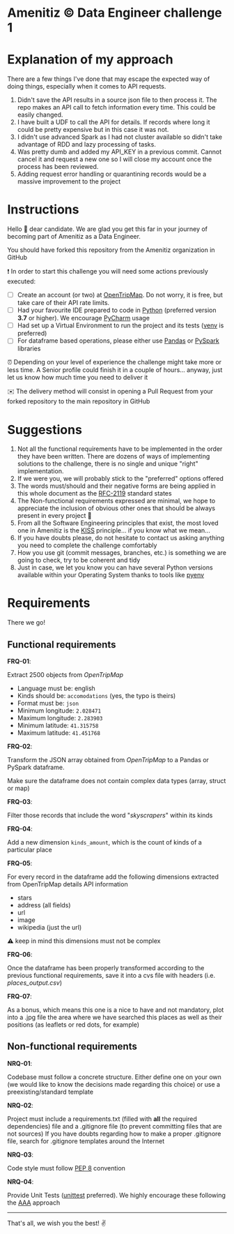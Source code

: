 # Amenitiz © Data Engineer challenge 1

# Explanation of my approach
There are a few things I've done that may escape the expected way of doing things, especially when it comes to API requests.
1. Didn't save the API results in a source json file to then process it. The repo makes an API call to fetch information every time. This could be easily changed.
2. I have built a UDF to call the API for details. If records where long it could be pretty expensive but in this case it was not.
3. I didn't use advanced Spark as I had not cluster available so didn't take advantage of RDD and lazy processing of tasks. 
4. Was pretty dumb and added my API_KEY in a previous commit. Cannot cancel it and request a new one so I will close my account once the process has been reviewed.
5. Adding request error handling or quarantining records would be a massive improvement to the project


# Instructions
Hello :wave: dear candidate. We are glad you get this far in your journey of becoming part of Amenitiz as a Data Engineer.

You should have forked this repository from the Amenitiz organization in GitHub

:exclamation: In order to start this challenge you will need some actions previously executed:
- [ ] Create an account (or two) at [OpenTripMap](https://opentripmap.io/product). Do not worry, it is free, but take 
care of their API rate limits.
- [ ] Had your favourite IDE prepared to code in [Python](https://www.python.org/downloads/release/python-3716/) 
(preferred version **3.7** or higher). We encourage [PyCharm](https://www.jetbrains.com/pycharm/) usage
- [ ] Had set up a Virtual Environment to run the project and its tests ([venv](https://docs.python.org/3/library/venv.html) 
is preferred)
- [ ] For dataframe based operations, please either use [Pandas](https://pypi.org/project/pandas/) or 
[PySpark](https://pypi.org/project/pyspark/) libraries

:alarm_clock: Depending on your level of experience the challenge might take more or less time. A Senior profile could finish it in
a couple of hours... anyway, just let us know how much time you need to deliver it

:envelope: The delivery method will consist in opening a Pull Request from your forked repository to the main repository in GitHub

# Suggestions

1. Not all the functional requirements have to be implemented in the order they have been written. There are dozens of ways
of implementing solutions to the challenge, there is no single and unique "right" implementation. 
2. If we were you, we will probably stick to the "preferred" options offered
3. The words must/should and their negative forms are being applied in this whole document as the [RFC-2119](https://www.ietf.org/rfc/rfc2119.txt) standard states
4. The Non-functional requirements expressed are minimal, we hope to appreciate the inclusion of obvious other ones 
that should be always present in every project :eyes:
5. From all the Software Engineering principles that exist, the most loved one in Amenitiz is the
[KISS](https://en.wikipedia.org/wiki/KISS_principle) principle... if you know what we mean...
6. If you have doubts please, do not hesitate to contact us asking anything you need to complete the challenge comfortably
7. How you use git (commit messages, branches, etc.) is something we are going to check, try to be coherent and tidy
8. Just in case, we let you know you can have several Python versions available within your Operating System thanks to tools like [pyenv](https://github.com/pyenv/pyenv)

# Requirements
There we go!

## Functional requirements
**FRQ-01**: 

Extract 2500 objects from *OpenTripMap*
  - Language must be: english
  - Kinds should be: `accomodations` (yes, the typo is theirs) 
  - Format must be: `json` 
  - Minimum longitude: `2.028471` 
  - Maximum longitude: `2.283903` 
  - Minimum latitude: `41.315758` 
  - Maximum latitude: `41.451768`
  
**FRQ-02**: 
  
Transform the JSON array obtained from *OpenTripMap* to a Pandas or PySpark dataframe.

Make sure the dataframe does not contain complex data types (array, struct or map)

**FRQ-03**:

Filter those records that include the word "*skyscrapers*" within its kinds

**FRQ-04**:

Add a new dimension `kinds_amount`, which is the count of kinds of a particular place

**FRQ-05**:

For every record in the dataframe add the following dimensions extracted from OpenTripMap details API information 

- stars
- address (all fields)
- url
- image
- wikipedia (just the url)

:warning: keep in mind this dimensions must not be complex

**FRQ-06**:

Once the dataframe has been properly transformed according to the previous functional requirements,
save it into a cvs file with headers (i.e. *places_output.csv*)

**FRQ-07**:

As a bonus, which means this one is a nice to have and not mandatory, plot into a .jpg file the area where we have 
searched this places as well as their positions (as leaflets or red dots, for example) 


## Non-functional requirements

**NRQ-01**:

Codebase must follow a concrete structure. Either define one on your own (we would like to know the decisions made 
regarding this choice) or use a preexisting/standard template 

**NRQ-02**:

Project must include a requirements.txt (filled with **all** the required dependencies) file and a .gitignore file 
(to prevent committing files that are not sources) 
If you have doubts regarding how to make a proper .gitignore file, search for .gitignore templates around the Internet

**NRQ-03**:

Code style must follow [PEP 8](https://peps.python.org/pep-0008/) convention

**NRQ-04**:

Provide Unit Tests ([unittest](https://docs.python.org/3/library/unittest.html) preferred). We highly encourage these 
following the [AAA](https://jamescooke.info/arrange-act-assert-pattern-for-python-developers.html) approach

---

That's all, we wish you the best! :v: